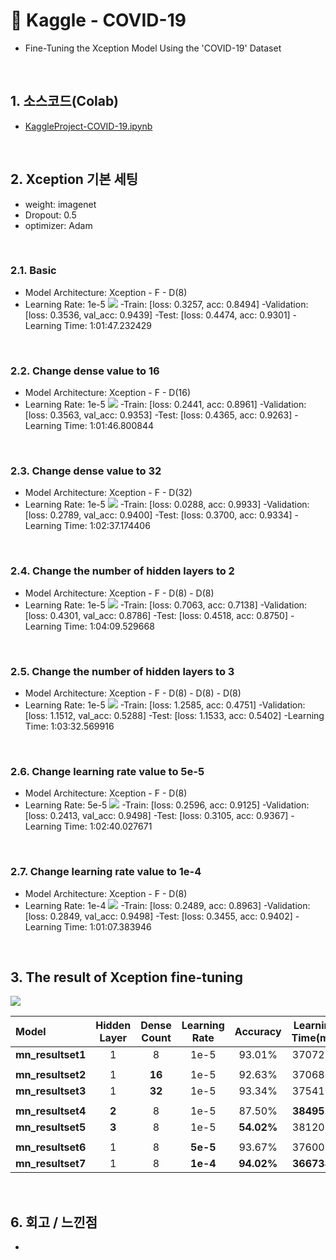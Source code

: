 # :pushpin: Kaggle - COVID-19
- Fine-Tuning the Xception Model Using the 'COVID-19' Dataset

</br>

## 1. 소스코드(Colab)
- [KaggleProject-COVID-19.ipynb](https://colab.research.google.com/drive/18BXx_fb77k9KbYsv_bVidVf9FhbqK2KA#scrollTo=f2XiUpwDXhNq)

</br>

## 2. Xception 기본 세팅
- weight: imagenet
- Dropout: 0.5
- optimizer: Adam

</br>

### 2.1. Basic
- Model Architecture: Xception - F - D(8)
- Learning Rate: 1e-5
![](./Graph/1.png)
-Train: [loss: 0.3257, acc: 0.8494]
-Validation: [loss: 0.3536, val_acc: 0.9439]
-Test: [loss: 0.4474, acc: 0.9301]
-Learning Time: 1:01:47.232429

</br>

### 2.2. Change dense value to 16
- Model Architecture: Xception - F - D(16)
- Learning Rate: 1e-5
![](./Graph/2.png)
-Train: [loss: 0.2441, acc: 0.8961]
-Validation: [loss: 0.3563, val_acc: 0.9353]
-Test: [loss: 0.4365, acc: 0.9263]
-Learning Time: 1:01:46.800844

</br>

### 2.3. Change dense value to 32
- Model Architecture: Xception - F - D(32)
- Learning Rate: 1e-5
![](./Graph/3.png)
-Train: [loss: 0.0288, acc: 0.9933]
-Validation: [loss: 0.2789, val_acc: 0.9400]
-Test: [loss: 0.3700, acc: 0.9334]
-Learning Time: 1:02:37.174406

</br>

### 2.4. Change the number of hidden layers to 2
- Model Architecture: Xception - F - D(8) - D(8)
- Learning Rate: 1e-5
![](./Graph/4.png)
-Train: [loss: 0.7063, acc: 0.7138]
-Validation: [loss: 0.4301, val_acc: 0.8786]
-Test: [loss: 0.4518, acc: 0.8750]
-Learning Time: 1:04:09.529668

</br>

### 2.5. Change the number of hidden layers to 3
- Model Architecture: Xception - F - D(8) - D(8) - D(8)
- Learning Rate: 1e-5
![](./Graph/5.png)
-Train: [loss: 1.2585, acc: 0.4751]
-Validation: [loss: 1.1512, val_acc: 0.5288]
-Test: [loss: 1.1533, acc: 0.5402]
-Learning Time: 1:03:32.569916

</br>

### 2.6. Change learning rate value to 5e-5
- Model Architecture: Xception - F - D(8)
- Learning Rate: 5e-5
![](./Graph/6.png)
-Train: [loss: 0.2596, acc: 0.9125]
-Validation: [loss: 0.2413, val_acc: 0.9498]
-Test: [loss: 0.3105, acc: 0.9367]
-Learning Time: 1:02:40.027671

</br>

### 2.7. Change learning rate value to 1e-4
- Model Architecture: Xception - F - D(8)
- Learning Rate: 1e-4
![](./Graph/7.png)
-Train: [loss: 0.2489, acc: 0.8963]
-Validation: [loss: 0.2849, val_acc: 0.9498]
-Test: [loss: 0.3455, acc: 0.9402]
-Learning Time: 1:01:07.383946

</br>

## 3. The result of Xception fine-tuning

![](./Graph/result.png)

| Model | Hidden Layer | Dense Count | Learning Rate | Accuracy | Learning Time(ms) | 
| :-- | :-: | :-: | :-: | :-: | :-: |
| **mn_resultset1** | 1 | 8 | 1e-5 | 93.01% | 3707232 |
|  |  |  |  |  |  |
| **mn_resultset2** | 1 | **16** | 1e-5 | 92.63% | 3706800 |
| **mn_resultset3** | 1 | **32** | 1e-5 | 93.34% | 3754174 |
|  |  |  |  |  |  |
| **mn_resultset4** | **2** | 8 | 1e-5 | 87.50% | **3849529** |
| **mn_resultset5** | **3** | 8 | 1e-5 | **54.02%** | 3812059 |
|  |  |  |  |  |  |
| **mn_resultset6** | 1 | 8 | **5e-5** | 93.67% | 3760027 |
| **mn_resultset7** | 1 | 8 | **1e-4** | **94.02%** | **3667383** |

<br>

## 6. 회고 / 느낀점
-

</br>
